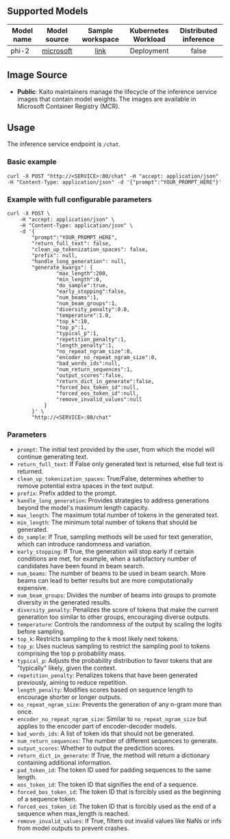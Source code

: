 ## Supported Models
|Model name| Model source | Sample workspace|Kubernetes Workload|Distributed inference|
|----|:----:|:----:| :----: |:----: |
|phi-2 |[microsoft](https://huggingface.co/microsoft/phi-2)|[link](../../../examples/kaito_workspace_phi-2.yaml)|Deployment| false|


## Image Source
- **Public**: Kaito maintainers manage the lifecycle of the inference service images that contain model weights. The images are available in Microsoft Container Registry (MCR).

## Usage

The inference service endpoint is `/chat`.

### Basic example
```
curl -X POST "http://<SERVICE>:80/chat" -H "accept: application/json" -H "Content-Type: application/json" -d '{"prompt":"YOUR_PROMPT_HERE"}'
```

### Example with full configurable parameters
```
curl -X POST \
    -H "accept: application/json" \
    -H "Content-Type: application/json" \
    -d '{
        "prompt":"YOUR_PROMPT_HERE",
        "return_full_text": false,
        "clean_up_tokenization_spaces": false, 
        "prefix": null,
        "handle_long_generation": null,
        "generate_kwargs": {
                "max_length":200,
                "min_length":0,
                "do_sample":true,
                "early_stopping":false,
                "num_beams":1,
                "num_beam_groups":1,
                "diversity_penalty":0.0,
                "temperature":1.0,
                "top_k":10,
                "top_p":1,
                "typical_p":1,
                "repetition_penalty":1,
                "length_penalty":1,
                "no_repeat_ngram_size":0,
                "encoder_no_repeat_ngram_size":0,
                "bad_words_ids":null,
                "num_return_sequences":1,
                "output_scores":false,
                "return_dict_in_generate":false,
                "forced_bos_token_id":null,
                "forced_eos_token_id":null,
                "remove_invalid_values":null
            }
        }' \
        "http://<SERVICE>:80/chat"
```

### Parameters
- `prompt`: The initial text provided by the user, from which the model will continue generating text.
- `return_full_text`: If False only generated text is returned, else full text is returned.
- `clean_up_tokenization_spaces`: True/False, determines whether to remove potential extra spaces in the text output.
- `prefix`: Prefix added to the prompt.
- `handle_long_generation`: Provides strategies to address generations beyond the model's maximum length capacity.
- `max_length`: The maximum total number of tokens in the generated text.
- `min_length`: The minimum total number of tokens that should be generated.
- `do_sample`: If True, sampling methods will be used for text generation, which can introduce randomness and variation.
- `early_stopping`: If True, the generation will stop early if certain conditions are met, for example, when a satisfactory number of candidates have been found in beam search.
- `num_beams`: The number of beams to be used in beam search. More beams can lead to better results but are more computationally expensive.
- `num_beam_groups`: Divides the number of beams into groups to promote diversity in the generated results.
- `diversity_penalty`: Penalizes the score of tokens that make the current generation too similar to other groups, encouraging diverse outputs.
- `temperature`: Controls the randomness of the output by scaling the logits before sampling.
- `top_k`: Restricts sampling to the k most likely next tokens.
- `top_p`: Uses nucleus sampling to restrict the sampling pool to tokens comprising the top p probability mass.
- `typical_p`: Adjusts the probability distribution to favor tokens that are "typically" likely, given the context.
- `repetition_penalty`: Penalizes tokens that have been generated previously, aiming to reduce repetition.
- `length_penalty`: Modifies scores based on sequence length to encourage shorter or longer outputs.
- `no_repeat_ngram_size`: Prevents the generation of any n-gram more than once.
- `encoder_no_repeat_ngram_size`: Similar to `no_repeat_ngram_size` but applies to the encoder part of encoder-decoder models.
- `bad_words_ids`: A list of token ids that should not be generated.
- `num_return_sequences`: The number of different sequences to generate.
- `output_scores`: Whether to output the prediction scores.
- `return_dict_in_generate`: If True, the method will return a dictionary containing additional information.
- `pad_token_id`: The token ID used for padding sequences to the same length.
- `eos_token_id`: The token ID that signifies the end of a sequence.
- `forced_bos_token_id`: The token ID that is forcibly used as the beginning of a sequence token.
- `forced_eos_token_id`: The token ID that is forcibly used as the end of a sequence when max_length is reached.
- `remove_invalid_values`: If True, filters out invalid values like NaNs or infs from model outputs to prevent crashes.
